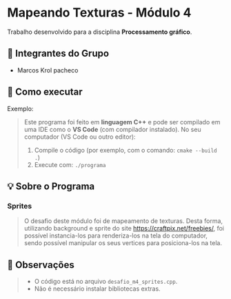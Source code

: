 # Mapeando Texturas - Módulo 4

Trabalho desenvolvido para a disciplina **Processamento gráfico**.

## 👥 Integrantes do Grupo

- Marcos Krol pacheco

## 🚀 Como executar 

Exemplo:
> Este programa foi feito em **linguagem C++** e pode ser compilado em uma IDE como o **VS Code** (com compilador instalado).
> No seu computador (VS Code ou outro editor):
> 1. Compile o código (por exemplo, com o comando: `cmake --build .`)
> 2. Execute com: `./programa`

## 💡 Sobre o Programa
### Sprites
> O desafio deste módulo foi de mapeamento de texturas. Desta forma, utilizando background e sprite do site https://craftpix.net/freebies/, foi possível instancia-los para renderiza-los na tela do computador, sendo possível manipular os seus vertices para posiciona-los na tela.

## 📌 Observações

> - O código está no arquivo `desafio_m4_sprites.cpp`.
> - Não é necessário instalar bibliotecas extras.
